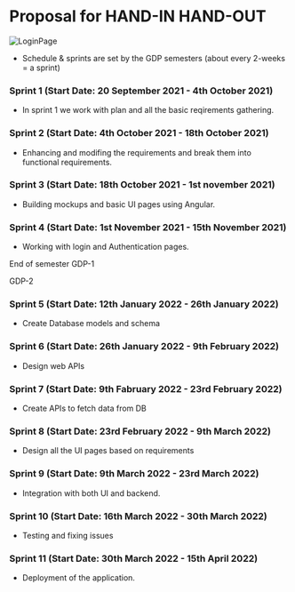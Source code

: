 # Proposal for HAND-IN HAND-OUT

![LoginPage]("LoginPage.png")

- Schedule & sprints are set by the GDP semesters (about every 2-weeks = a sprint)

### Sprint 1  (Start Date: 20 September 2021 - 4th October 2021)
- In sprint 1 we work with plan and all the basic reqirements gathering. 

### Sprint 2  (Start Date: 4th October 2021 - 18th October 2021)
- Enhancing and modifing the requirements and break them into functional requirements.

### Sprint 3  (Start Date: 18th October 2021 - 1st november 2021)
- Building mockups and basic UI pages using Angular.

### Sprint 4  (Start Date: 1st November 2021 - 15th November 2021)
- Working with login and Authentication pages.

 End of semester GDP-1

 GDP-2 

 ### Sprint 5  (Start Date: 12th January 2022 - 26th January 2022)
 - Create Database models and schema

 ### Sprint 6  (Start Date: 26th January 2022 - 9th February 2022)
 - Design web APIs

 ### Sprint 7  (Start Date: 9th Fabruary 2022 - 23rd February 2022)
 - Create APIs to fetch data from DB

 ### Sprint 8  (Start Date: 23rd February 2022 - 9th March 2022)
 - Design all the UI pages based on requirements

 ### Sprint 9  (Start Date: 9th March 2022 - 23rd March 2022)
 - Integration with both UI and backend.

 ### Sprint 10  (Start Date: 16th March 2022 - 30th March 2022)
 - Testing and fixing issues

 ### Sprint 11  (Start Date: 30th March 2022 - 15th April 2022)
 - Deployment of the application.
 



